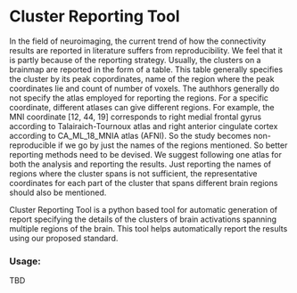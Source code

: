 # Cluster Reporting Tool

In the field of neuroimaging, the current trend of how the connectivity results are reported in literature suffers from reproducibility.  We feel that it is partly because of the reporting strategy. Usually, the clusters on a brainmap are reported in the form of a table. This table generally specifies the cluster by its peak copordinates, name of the region where the peak coordinates lie and count of number of voxels. The authhors generally do not specify the atlas employed for reporting the regions. For a specific coordinate, different atlases can give different regions. For example, the MNI coordinate [12, 44, 19] corresponds to  right medial frontal gyrus according to Talairaich-Tournoux atlas and right anterior cingulate cortex according to CA_ML_18_MNIA atlas (AFNI). So the study becomes non-reproducible if we go by just the names of the regions mentioned. So better reporting methods need to be devised. We suggest following one atlas for both the analysis and reporting the results. Just reporting the names of regions where the cluster spans is not sufficient, the representative coordinates for each part of the cluster that spans different brain regions should also be mentioned.

Cluster Reporting Tool is a python based tool for automatic generation of report specifying the details of the clusters of brain activations spanning multiple regions of the brain. This tool helps automatically report the results using our proposed standard.

### Usage:

TBD




